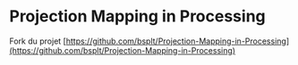 # Projection Mapping in Processing

Fork du projet [https://github.com/bsplt/Projection-Mapping-in-Processing](https://github.com/bsplt/Projection-Mapping-in-Processing)
